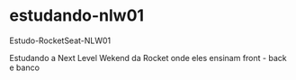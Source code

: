 # estudando-nlw01
Estudo-RocketSeat-NLW01


Estudando a Next Level Wekend da Rocket onde eles ensinam front - back e banco
